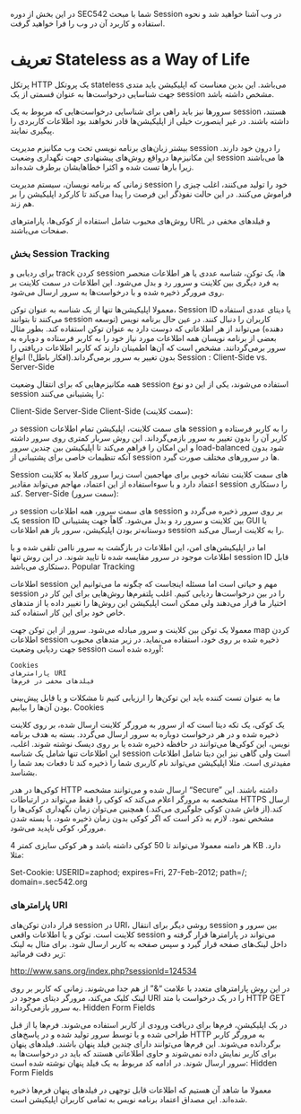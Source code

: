در این بخش از دوره SEC542 شما با مبحث Session در وب آشنا خواهید شد و نحوه استفاده و کاربرد آن در وب را فرا خواهید گرفت.

# تعریف Stateless as a Way of Life

پرتکل HTTP یک پروتکل stateless می‌باشد. این بدین معناست که اپلیکیشن باید متدی جهت شناسایی درخواست‌ها به عنوان قسمتی از یک session مشخص داشته باشد.

سرورها نیز باید راهی برای شناسایی درخواست‌هایی که مربوط به یک session هستند، داشته باشند. در غیر اینصورت خیلی از اپلیکیشن‌ها قادر نخواهند بود اطلاعات کاربردی را پیگیری نمایند.

بیشتر زبان‌های برنامه نویسی تحت وب مکانیزم مدیریت session را درون خود دارند. این مکانیزم‌ها درواقع روش‌های پیشنهادی جهت نگهداری وضعیت session ها می‌باشند زیرا بارها تست شده و اکثرا خطاهایشان برطرف شده‌اند.

زمانی که برنامه نویسان، سیستم مدیریت session خود را تولید می‌کنند، اغلب چیزی را فراموش می‌کنند. در این حالت نفوذگر این فرصت را پیدا می‌کند تا کارکرد اپلیکیشن را بر هم زند.

روش‌های محبوب شامل استفاده از کوکی‌ها، پارامترهای URL و فیلدهای مخفی در صفحات می‌باشند.

### بخش Session Tracking

برای ردیابی و track کردن session ها، یک توکن، شناسه عددی یا هر اطلاعات منحصر به فرد دیگری بین کلاینت و سرور رد و بدل می‌شود. این اطلاعات در سمت کلاینت بر روی مرورگر ذخیره شده و با درخواست‌ها به سرور ارسال می‌شود.

معمولا اپلیکیشن‌ها تنها از یک شناسه به عنوان توکن، Session ID یا دیتای عددی استفاده می‌کنند تا بتوانند session کاربران را دنبال کنند. در عین حال برنامه نویس (توسعه دهنده) می‌تواند از هر اطلاعاتی که دوست دارد به عنوان توکن استفاده کند. بطور مثال بعضی از برنامه نویسان همه اطلاعات مورد نیاز خود را به کاربر فرستاده و دوباره به سرور برمی‌گردانند. مشخص است که آن‌ها اطمینان دارند که کاربر اطلاعات دریافتی را بدون تغییر به سرور برمی‌گرداند.(افکار باطل!)
انواع Session : Client-Side vs. Server-Side

همه مکانیزم‌هایی که برای انتقال وضعیت session استفاده می‌شوند، یکی از این دو نوع session را پشتیبانی می‌کنند:

Client-Side
Server-Side
Client-Side (سمت کلاینت):

در session های سمت کلاینت، اپلیکیشن تمام اطلاعات session را به کاربر فرستاده و کاربر آن را بدون تغییر به سرور بازمی‌گرداند. این روش سربار کمتری روی سرور داشته و این امکان را فراهم می‌کند تا اپلیکیشن بین چندین سرور load-balanced شود بدون آنکه تنظیمات خاصی برای پشتیبانی از session ها در سرورهای مختلف صورت گیرد.

Session های سمت کلاینت نشانه خوبی برای مهاجمین است زیرا سرور کاملا به کلاینت اعتماد دارد و با سوء‌استفاده از این اعتماد، مهاجم می‌تواند مقادیر session را دستکاری کند.
Server-Side (سمت سرور):

در session های سمت سرور، همه اطلاعات session بر روی سرور ذخیره می‌گردد و یک session ID بین کلاینت و سرور رد و بدل می‌شود. گاهاً جهت پشتیبانی GUI یا دوستانه‌تر بودن اپلیکیشن، سرور باز هم اطلاعات session را به کلاینت ارسال می‌کند.

اما در اپلیکیشن‌های امن، این اطلاعات در بازگشت به سرور ناامن تلقی شده و با اطلاعات موجود در سرور مقایسه شده تا تایید شوند.
در این روش تنها session ID قابل دستکاری می‌باشد.
Popular Tracking

اطلاعات session مهم و حیاتی است اما مسئله اینجاست که چگونه ما می‌توانیم این session را در بین درخواست‌ها ردیابی کنیم. اغلب پلتفرم‌ها روش‌هایی برای این کار در اختیار ما قرار می‌دهند ولی ممکن است اپلیکیشن این روش‌ها را تغییر داده یا از متدهای خاص خود برای این کار استفاده کند.

معمولا یک توکن بین کلاینت و سرور مبادله می‌شود. سرور از این توکن جهت map کردن اطلاعات session ذخیره شده بر روی خود، استفاده می‌نماید.
در زیر متدهای محبوب جهت ردیابی وضعیت session آورده شده است:

    Cookies
    پارامترهای URI
    فیلدهای مخفی در فرم‌ها

ما به عنوان تست کننده باید این توکن‌ها را ارزیابی کنیم تا مشکلات و یا قابل پیش‌بینی بودن آن‌ها را بیابیم.
Cookies

یک کوکی، یک تکه دیتا است که از سرور به مرورگر کلاینت ارسال شده، بر روی کلاینت ذخیره شده و در هر درخواست دوباره به سرور ارسال می‌گردد. بسته به هدف برنامه نویس، این کوکی‌ها می‌توانند در حافظه ذخیره شده یا بر روی دیسک نوشته شوند. اغلب، این اطلاعات تنها شامل یک شناسه session است ولی گاهی نیز این دیتا شامل اطلاعات مفیدتری است. مثلا اپلیکیشن می‌تواند نام کاربری شما را ذخیره کند تا دفعات بعد شما را بشناسد.

کوکی‌ها در هدر HTTP ارسال شده و می‌توانند مشخصه “Secure” داشته باشند. این مشخصه به مرورگر اعلام می‌کند که کوکی را فقط می‌تواند در ارتباطات HTTPS ارسال کند.(از فاش شدن کوکی جلوگیری می‌کند.) همچنین می‌توان زمان نگهداری کوکی‌ها را مشخص نمود. لازم به ذکر است که اگر کوکی بدون زمان ذخیره شود، با بسته شدن مرورگر، کوکی ناپدید می‌شود.

هر دامنه معمولا می‌تواند تا 50 کوکی داشته باشد و هر کوکی سایزی کمتر 4 KB دارد. مثلا:

Set-Cookie: USERID=zaphod; expires=Fri, 27-Feb-2012; path=/; domain=.sec542.org
### پارامترهای URI

قرار دادن توکن‌های session در URI، روشی دیگر برای انتقال session بین سرور و کلاینت است. توکن و یا اطلاعات واقعی session می‌تواند در پارامترها قرار گرفته و داخل لینک‌های صفحه قرار گیرد و سپس صفحه به کاربر ارسال شود. برای مثال به لینک زیر دقت فرمائید:

http://www.sans.org/index.php?sessionId=124534

در این روش پارامترهای متعدد با علامت “&” از هم جدا می‌شوند. زمانی که کاربر بر روی لینک کلیک می‌کند، مرورگر دیتای موجود در URI را در یک درخواست با متد HTTP GET به سرور بازمی‌گرداند.
Hidden Form Fields


در یک اپلیکیشن، فرم‌ها برای دریافت ورودی از کاربر استفاده می‌شوند. فرم‌ها یا از قبل طراحی شده و یا توسط سرور تولید شده و در پاسخ‌های HTTP به مرورگر کاربر برگردانده می‌شوند. این فرم‌ها می‌توانند دارای چندین فیلد پنهان باشند. فیلدهای پنهان برای کاربر نمایش داده نمی‌شوند و حاوی اطلاعاتی هستند که باید در درخواست‌ها به سرور ارسال شوند. در ادامه کد مربوط به یک فیلد پنهان نوشته شده است:
Hidden Form Fields

معمولا ما شاهد آن هستیم که اطلاعات قابل توجهی در فیلدهای پنهان فرم‌ها ذخیره شده‌اند. این مصداق اعتماد برنامه نویس به تمامی کاربران اپلیکیشن است.


